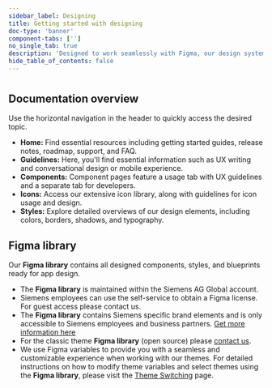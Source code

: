 ```yaml
---
sidebar_label: Designing
title: Getting started with designing
doc-type: 'banner'
component-tabs: ['']
no_single_tab: true
description: 'Designed to work seamlessly with Figma, our design system offers a streamlined workflow for UX designers and is kept in sync with the implementation. The documentation provides integrated information for both designers and developers, fostering a collaborative and efficient approach to app design.'
hide_table_of_contents: false
---
```


#

## Documentation overview

Use the horizontal navigation in the header to quickly access the desired topic.

- **Home:** Find essential resources including getting started guides, release notes, roadmap, support, and FAQ.
- **Guidelines:** Here, you'll find essential information such as UX writing and conversational design or mobile experience.
- **Components:** Component pages feature a usage tab with UX guidelines and a separate tab for developers.
- **Icons:** Access our extensive icon library, along with guidelines for icon usage and design.
- **Styles:** Explore detailed overviews of our design elements, including colors, borders, shadows, and typography.

## Figma library

Our **Figma library** contains all designed components, styles, and blueprints ready for app design.

- The **Figma library** is maintained within the Siemens AG Global account.
- Siemens employees can use the self-service to obtain a Figma license. For guest access please contact us.
- The **Figma library** contains Siemens specific brand elements and is only accessible to Siemens employees and business partners. [Get more information here](https://siemens-ix.code.siemens.io/ix-brand-theme/)
- For the classic theme **Figma library** (open source) please [contact us](./../support/contact-us.md).
- We use Figma variables to provide you with a seamless and customizable experience when working with our themes. For detailed instructions on how to modify theme variables and select themes using the **Figma library**, please visit the [Theme Switching](./../theming/usage-designers.md) page.
